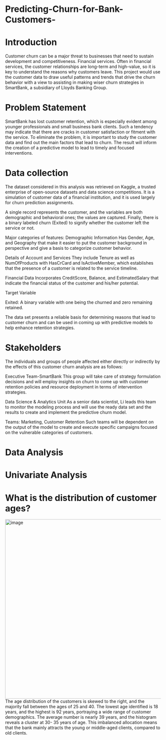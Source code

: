 # Predicting-Churn-for-Bank-Customers-
# Introduction
Customer churn can be a major threat to businesses that need to sustain development and competitiveness. Financial services. Often in financial services, the customer relationships are long-term and high-value, so it is key to understand the reasons why customers leave. This project would use the customer data to draw useful patterns and trends that drive the churn behavior with a view to assisting in making wiser churn strategies in SmartBank, a subsidiary of Lloyds Banking Group.

# Problem Statement
SmartBank has lost customer retention, which is especially evident among younger professionals and small business bank clients. Such a tendency may indicate that there are cracks in customer satisfaction or fitment with the service. To eliminate the problem, it is important to study the customer data and find out the main factors that lead to churn. The result will inform the creation of a predictive model to lead to timely and focused interventions.

# Data collection
The dataset considered in this analysis was retrieved on Kaggle, a trusted enterprise of open-source datasets and data science competitions. It is a simulation of customer data of a financial institution, and it is used largely for churn prediction assignments.

A single record represents the customer, and the variables are both demographic and behavioral ones; the values are captured. Finally, there is a binary labeled churn (Exited) to signify whether the customer left the service or not.

Major categories of features: Demographic Information Has Gender, Age, and Geography that make it easier to put the customer background in perspective and give a basis to categorize customer behavior.

Details of Account and Services They include Tenure as well as NumOfProducts with HasCrCard and IsActiveMember, which establishes that the presence of a customer is related to the service timeline.

Financial Data Incorporates CreditScore, Balance, and EstimatedSalary that indicate the financial status of the customer and his/her potential.

Target Variable

Exited: A binary variable with one being the churned and zero remaining retained.

The data set presents a reliable basis for determining reasons that lead to customer churn and can be used in coming up with predictive models to help enhance retention strategies.

# Stakeholders
The individuals and groups of people affected either directly or indirectly by the effects of this customer churn analysis are as follows:

Executive Team-SmartBank This group will take care of strategy formulation decisions and will employ insights on churn to come up with customer retention policies and resource deployment in terms of intervention strategies.

Data Science & Analytics Unit As a senior data scientist, Li leads this team to monitor the modeling process and will use the ready data set and the results to create and implement the predictive churn model.

Teams: Marketing, Customer Retention Such teams will be dependent on the output of the model to create and execute specific campaigns focused on the vulnerable categories of customers.
# Data Analysis
# Univariate Analysis
# What is the distribution of customer ages?
<img width="975" height="579" alt="image" src="https://github.com/user-attachments/assets/f24d0d19-8ba8-4827-b0b5-c06fdd6cda60" />
The age distribution of the customers is skewed to the right, and the majority fall between the ages of 25 and 40. The lowest age identified is 18 years, and the highest is 92 years, portraying a wide range of customer demographics. The average number is nearly 39 years, and the histogram reveals a cluster at 30- 35 years of age. This imbalanced allocation means that the bank mainly attracts the young or middle-aged clients, compared to old clients.



